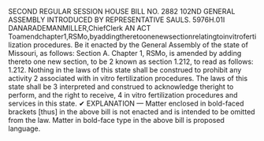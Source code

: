 SECOND REGULAR SESSION
HOUSE BILL NO. 2882
102ND GENERAL ASSEMBLY
INTRODUCED BY REPRESENTATIVE SAULS.
5976H.01I DANARADEMANMILLER,ChiefClerk
AN ACT
Toamendchapter1,RSMo,byaddingtheretoonenewsectionrelatingtoinvitrofertilization
procedures.
Be it enacted by the General Assembly of the state of Missouri, as follows:
Section A. Chapter 1, RSMo, is amended by adding thereto one new section, to be
2 known as section 1.212, to read as follows:
1.212. Nothing in the laws of this state shall be construed to prohibit any activity
2 associated with in vitro fertilization procedures. The laws of this state shall be
3 interpreted and construed to acknowledge theright to perform, and the right to receive,
4 in vitro fertilization procedures and services in this state.
✔
EXPLANATION — Matter enclosed in bold-faced brackets [thus] in the above bill is not enacted and is
intended to be omitted from the law. Matter in bold-face type in the above bill is proposed language.